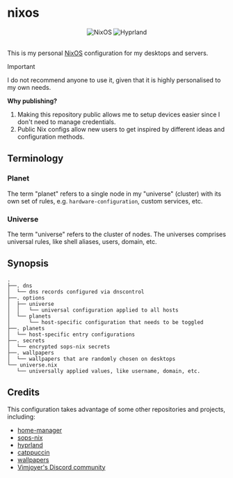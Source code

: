 # nixos

<div align="center">
    <img src="https://img.shields.io/badge/Uses-Flake-4c72bb?style=for-the-badge&logo=nixos" alt="NixOS" />
    <img src="https://img.shields.io/badge/Desktop-Hyprland-00c0e5?style=for-the-badge&logo=hyprland" alt="Hyprland" />
</div>

<br />

This is my personal [NixOS](https://nixos.org/) configuration for my desktops and servers.

> [!IMPORTANT]
> I do not recommend anyone to use it, given that it is highly personalised to my
> own needs.
>
> **Why publishing?**
>
> 1. Making this repository public allows me to setup devices easier since I
>    don't need to manage credentials.
> 2. Public Nix configs allow new users to get inspired by different ideas
>    and configuration methods.

## Terminology

### Planet

The term "planet" refers to a single node in my "universe" (cluster) with its own
set of rules, e.g. `hardware-configuration`, custom services, etc.

### Universe

The term "universe" refers to the cluster of nodes. The universes comprises
universal rules, like shell aliases, users, domain, etc.

## Synopsis

```
.
├──. dns
│  └── dns records configured via dnscontrol
├──. options
│  ├── universe
│  │   └── universal configuration applied to all hosts
│  └── planets
│      └── host-specific configuration that needs to be toggled
├──. planets
│  └── host-specific entry configurations
├──. secrets
│  └── encrypted sops-nix secrets
├──. wallpapers
│  └── wallpapers that are randomly chosen on desktops
└── universe.nix
   └── universally applied values, like username, domain, etc.
```

## Credits

This configuration takes advantage of some other repositories and projects, including:

- [home-manager](https://github.com/nix-community/home-manager)
- [sops-nix](https://github.com/Mic92/sops-nix)
- [hyprland](https://github.com/hyprwm/Hyprland)
- [catppuccin](https://github.com/catppuccin/nix)
- [wallpapers](./wallpapers/README.md)
- [Vimjoyer's Discord community](https://www.youtube.com/@vimjoyer)
